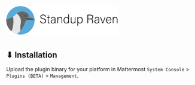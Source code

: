 <img src="assets/images/banner.png" width="300px">

#

## ⬇ Installation

Upload the plugin binary for your platform in Mattermost `System Console` > `Plugins (BETA)` > `Management`.
